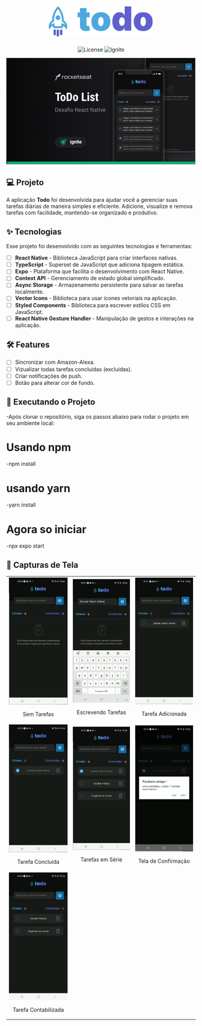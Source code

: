 
<h1 align="center">
  <img alt="Todo" height="80" title="Todo App" src="./src/assets/images/logo.png" />
</h1>

<p align="center">
  <img alt="License" src="https://img.shields.io/static/v1?label=license&message=MIT&color=E51C44&labelColor=0A1033">
  <img src="https://img.shields.io/static/v1?label=Rocketseat&message=Ignite&color=E51C44&labelColor=0A1033" alt="Ignite" />
</p>

![cover](./src/assets/images/cover.png)

## 💻 Projeto

A aplicação **Todo** foi desenvolvida para ajudar você a gerenciar suas tarefas diárias de maneira simples e eficiente. Adicione, visualize e remova tarefas com facilidade, mantendo-se organizado e produtivo.

## ✨ Tecnologias

Esse projeto foi desenvolvido com as seguintes tecnologias e ferramentas:

-   [ ] **React Native** - Biblioteca JavaScript para criar interfaces nativas.
-   [ ] **TypeScript** - Superset de JavaScript que adiciona tipagem estática.
-   [ ] **Expo** - Plataforma que facilita o desenvolvimento com React Native.
-   [ ] **Context API** - Gerenciamento de estado global simplificado.
-   [ ] **Async Storage** - Armazenamento persistente para salvar as tarefas localmente.
-   [ ] **Vector Icons** - Biblioteca para usar ícones vetoriais na aplicação.
-   [ ] **Styled Components** - Biblioteca para escrever estilos CSS em JavaScript.
-   [ ] **React Native Gesture Handler** - Manipulação de gestos e interações na aplicação.

## :hammer_and_wrench: Features

-   [ ] Sincronizar com Amazon-Alexa.
-   [ ] Vizualizar todas tarefas concluidas (excluidas).
-   [ ] Criar notificações de push.
-   [ ] Botão para alterar cor de fundo.

## 🚀 Executando o Projeto

-Após clonar o repositório, siga os passos abaixo para rodar o projeto em seu ambiente local:

# Usando npm
-npm install

# usando yarn
-yarn install

# Agora so iniciar
-npx expo start

## 📸 Capturas de Tela

<table>
  <tr>
    <td align="center">
      <img alt="Sem Tarefas" src="./src/assets/images/imagens/Sem Tarefas.png" width="200px">
      <p>Sem Tarefas</p>
    </td>
    <td align="center">
      <img alt="Escrevendo Tarefas" src="./src/assets/images/imagens/Escrevendo tarefas.png" width="200px">
      <p>Escrevendo Tarefas</p>
    </td>
    <td align="center">
      <img alt="Tarefa Adicionada" src="./src/assets/images/imagens/Tarefa adicionada.png" width="200px">
      <p>Tarefa Adicionada</p>
    </td>
  </tr>
  <tr>
    <td align="center">
      <img alt="Tarefa Concluída" src="./src/assets/images/imagens/Tarefa concluida.png" width="200px">
      <p>Tarefa Concluída</p>
    </td>
    <td align="center">
      <img alt="Tarefas em Série" src="./src/assets/images/imagens/Tarefas em serie.png" width="200px">
      <p>Tarefas em Série</p>
    </td>
    <td align="center">
      <img alt="Tela de Confirmação" src="./src/assets/images/imagens/Tarefa tela de confirmação.png" width="200px">
      <p>Tela de Confirmação</p>
    </td>
  </tr>
  <tr>
    <td align="center">
      <img alt="Tarefa Contabilizada" src="./src/assets/images/imagens/Tarefa contabilizada.png" width="200px">
      <p>Tarefa Contabilizada</p>
    </td>
  </tr>
</table>


